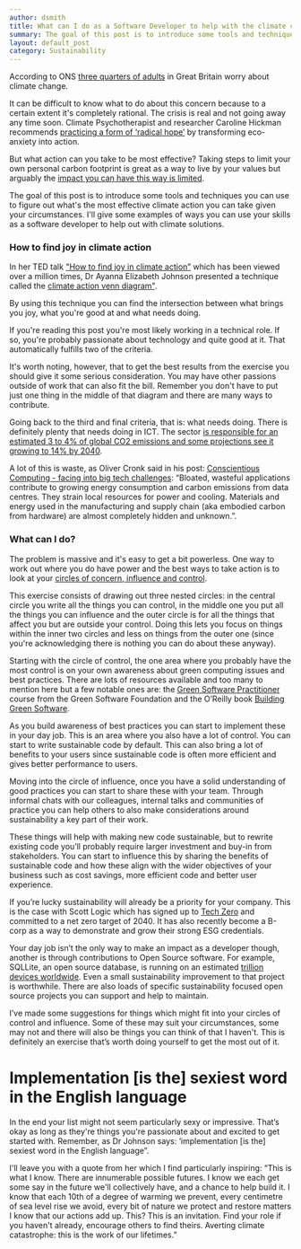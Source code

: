 ```yaml
---
author: dsmith
title: What can I do as a Software Developer to help with the climate crisis?
summary: The goal of this post is to introduce some tools and techniques you can use to figure out what's the most effective climate action you can take given your circumstances. I'll give some examples of ways you can use your skills as a software developer to help out with climate solutions.
layout: default_post
category: Sustainability
---
```


According to ONS [three quarters of adults](https://www.ons.gov.uk/peoplepopulationandcommunity/wellbeing/articles/threequartersofadultsingreatbritainworryaboutclimatechange/2021-11-05) in Great Britain worry about climate change.

It can be difficult to know what to do about this concern because to a certain extent it's completely rational. The crisis is real and not going away any time soon. Climate Psychotherapist and researcher Caroline Hickman recommends [practicing a form of ‘radical hope’](https://www.greenpeace.org.uk/news/eco-anxiety-how-to-find-radical-hope-in-a-climate-crisis/) by transforming eco-anxiety into action.

But what action can you take to be most effective? Taking steps to limit your own personal carbon footprint is great as a way to live by your values but arguably the [impact you can have this way is limited](https://gimletmedia.com/shows/howtosaveaplanet/xjh53gn).

The goal of this post is to introduce some tools and techniques you can use to figure out what's the most effective climate action you can take given your circumstances. I'll give some examples of ways you can use your skills as a software developer to help out with climate solutions.

### How to find joy in climate action

In her TED talk ["How to find joy in climate action”](https://www.ted.com/talks/ayana_elizabeth_johnson_how_to_find_joy_in_climate_action) which has been viewed over a million times, Dr Ayanna Elizabeth Johnson presented a technique called the [climate action venn diagram"](https://www.ayanaelizabeth.com/climatevenn).

By using this technique you can find the intersection between what brings you joy, what you're good at and what needs doing.

If you're reading this post you're most likely working in a technical role. If so, you're probably passionate about technology and quite good at it. That automatically fulfills two of the criteria.

It's worth noting, however, that to get the best results from the exercise you should give it some serious consideration. You may have other passions outside of work that can also fit the bill. Remember you don't have to put just one thing in the middle of that diagram and there are many ways to contribute.

Going back to the third and final criteria, that is: what needs doing. There is definitely plenty that needs doing in ICT. The sector [is responsible for an estimated 3 to 4% of global CO2 emissions and some projections see it growing to 14% by 2040](https://www.bcg.com/press/24june2021-telco-sector-game-changer-sustainability-shrinking-carbon-footprints).

A lot of this is waste, as Oliver Cronk said in his post: [Conscientious Computing - facing into big tech challenges](https://blog.scottlogic.com/2023/10/26/conscientious-computing-facing-into-big-tech-challenges.html): “Bloated, wasteful applications contribute to growing energy consumption and carbon emissions from data centres. They strain local resources for power and cooling. Materials and energy used in the manufacturing and supply chain (aka embodied carbon from hardware) are almost completely hidden and unknown.”.

### What can I do?

The problem is massive and it's easy to get a bit powerless. One way to work out where you do have power and the best ways to take action is to look at your [circles of concern, influence and control](https://positivepsychology.com/circles-of-influence/#understanding-the-theory-a-model-and-diagram).

This exercise consists of drawing out three nested circles: in the central circle you write all the things you can control, in the middle one you put all the things you can influence and the outer circle is for all the things that affect you but are outside your control. Doing this lets you focus on things within the inner two circles and less on things from the outer one (since you're acknowledging there is nothing you can do about these anyway).

Starting with the circle of control, the one area where you probably have the most control is on your own awareness about green computing issues and best practices. There are lots of resources available and too many to mention here but a few notable ones are: the [Green Software Practitioner](https://learn.greensoftware.foundation/) course from the Green Software Foundation and the O’Reilly book [Building Green Software](https://www.oreilly.com/library/view/building-green-software/9781098150617/).

As you build awareness of best practices you can start to implement these in your day job. This is an area where you also have a lot of control. You can start to write sustainable code by default. This can also bring a lot of benefits to your users since sustainable code is often more efficient and gives better performance to users.

Moving into the circle of influence, once you have a solid understanding of good practices you can start to share these with your team. Through informal chats with our colleagues, internal talks and communities of practice you can help others to also make considerations around sustainability a key part of their work.

These things will help with making new code sustainable, but to rewrite existing code you’ll probably require larger investment and buy-in from stakeholders. You can start to influence this by sharing the benefits of sustainable code and how these align with the wider objectives of your business such as cost savings, more efficient code and better user experience.

If you’re lucky sustainability will already be a priority for your company. This is the case with Scott Logic which has signed up to [Tech Zero](https://techzero.technation.io/signatories?search=Scott+logic\&category=\&netZeroBy=) and committed to a net zero target of 2040. It has also recently become a B-corp as a way to demonstrate and grow their strong ESG credentials.

Your day job isn’t the only way to make an impact as a developer though, another is through contributions to Open Source software. For example, SQLLite, an open source database, is running on an estimated [trillion devices worldwide](https://www.sqlite.org/mostdeployed.html). Even a small sustainability improvement to that project is worthwhile. There are also loads of specific sustainability focused open source projects you can support and help to maintain.

I’ve made some suggestions for things which might fit into your circles of control and influence. Some of these may suit your circumstances, some may not and there will also be things you can think of that I haven't. This is definitely an exercise that’s worth doing yourself to get the most out of it.

# Implementation [is the] sexiest word in the English language

In the end your list might not seem particularly sexy or impressive. That’s okay as long as they're things you're passionate about and excited to get started with. Remember, as Dr Johnson says: ‘implementation \[is the] sexiest word in the English language”.

I'll leave you with a quote from her which I find particularly inspiring: “This is what I know. There are innumerable possible futures. I know we each get some say in the future we'll collectively have, and a chance to help build it. I know that each 10th of a degree of warming we prevent, every centimetre of sea level rise we avoid, every bit of nature we protect and restore matters I know that our actions add up. This? This is an invitation. Find your role if you haven't already, encourage others to find theirs. Averting climate catastrophe: this is the work of our lifetimes.”
